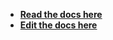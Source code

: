 - [**Read the docs here**](https://cycle.js.org/api/most-core-run.html)
- [**Edit the docs here**](https://github.com/cyclejs/cyclejs/blob/master/docs/content/api/most-core-run.md)
